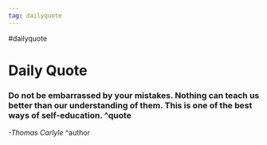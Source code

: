 ```yaml
---
tag: dailyquote
---
```


#dailyquote

# Daily Quote

### Do not be embarrassed by your mistakes. Nothing can teach us better than our understanding of them. This is one of the best ways of self-education. ^quote
*-Thomas Carlyle* ^author
